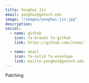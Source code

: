 ```yaml
---
title: Yonghwi Jin
email: yonghwi@gatech.edu
image: "/images/yonghwi-jin.jpg"
description: 
social:
  - name: github
    icon: fa-brands fa-github
    link: https://github.com/Jinmo/

  - name: email
    icon: fa-solid fa-envelope
    link: mailto:yonghwi@gatech.edu
---
```


Patching

